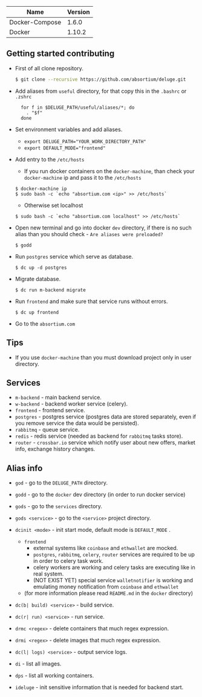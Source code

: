 Name  | Version
------------- | -------------
Docker-Compose | 1.6.0
Docker | 1.10.2


## Getting started contributing
* First of all clone repository.  
  ```bash
  $ git clone --recursive https://github.com/absortium/deluge.git
  ```

* Add aliases from `useful` directory, for that copy this in the `.bashrc` or `.zshrc`
  ```
    for f in $DELUGE_PATH/useful/aliases/*; do
      . "$f"
    done  
  ```
  
 
* Set environment variables and add aliases.
  * `export DELUGE_PATH="YOUR_WORK_DIRECTORY_PATH"`
  * `export DEFAULT_MODE="frontend"`

* Add entry to the `/etc/hosts`
   * If you run docker containers on the `docker-machine`, than check your `docker-machine` ip and pass it to the `/etc/hosts`
   ```
   $ docker-machine ip
   $ sudo bash -c `echo "absortium.com <ip>" >> /etc/hosts`
   ```
   * Otherwise set localhost
   ```
   $ sudo bash -c `echo "absortium.com localhost" >> /etc/hosts`
   ```
   
* Open new terminal and go into docker `dev` directory, if there is no such alias than you should check - `Are aliases were preloaded?`
  ```
  $ godd
  ```

* Run `postgres` service which serve as database.
  ```
  $ dc up -d postgres
  ```
* Migrate database.
  ```
  $ dc run m-backend migrate
  ```
  
* Run `frontend` and make sure that service runs without errors.
  ```
  $ dc up frontend
  ```

* Go to the `absortium.com`
    
## Tips
* If you use `docker-machine` than you must download project only in user directory.
 
## Services
* `m-backend` - main backend service.
* `w-backend` - backend worker service (celery).
* `frontend` - frontend service.
* `postgres` - postgres service (postgres data are stored separately, even if you remove service the data would be persisted).
* `rabbitmq` - queue service.
* `redis` - redis service (needed as backend for `rabbitmq` tasks store).
* `router` - `crossbar.io` service which notify user about new offers, market info, exchange history changes.

## Alias info
* `god` - go to the `DELUGE_PATH` directory.
* `godd` - go to the `docker` dev directory (in order to run docker service)
* `gods` - go to the `services` directory.
* `gods <service>` - go to the `<service>` project directory.
* `dcinit <mode>` - init start mode, default mode is `DEFAULT_MODE` .
    * `frontend`
        * external systems like `coinbase` and `ethwallet` are mocked.
        * `postgres`, `rabbitmq`, `celery`, `router` services are required to be up in order to celery task work.
        * celery workers are working and celery tasks are executing like in real system.
        * (NOT EXIST YET) special service `walletnotifier` is working and emulating money notification from `coinbase` and `ethwallet` 
    * (for more information please read `README.md` in the `docker` directory)         
   
* `dc(b| build) <service>` - build service.
* `dc(r| run) <service>` - run service.
* `drmc <regex>` - delete containers that much regex expression.
* `drmi <regex>` - delete images that much regex expression.
* `dc(l| logs) <service>` - output service logs.
* `di` - list all images.
* `dps` - list all working containers.
* `ideluge` - init sensitive information that is needed for backend start.



